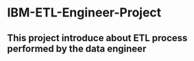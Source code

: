 # IBM-ETL-Engineer-Project

## This project introduce about ETL process performed by the data engineer
